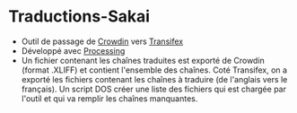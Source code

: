 # Traductions-Sakai
- Outil de passage de [Crowdin]() vers [Transifex](https://www.transifex.com/)
- Développé avec [Processing](https://processing.org/)
- Un fichier contenant les chaînes traduites est exporté de Crowdin (format .XLIFF) et contient l'ensemble des chaînes. Coté Transifex, on a exporté les fichiers contenant les chaînes à traduire (de l'anglais vers le français). Un script DOS créer une liste des fichiers qui est chargée par l'outil et qui va remplir les chaînes manquantes.
